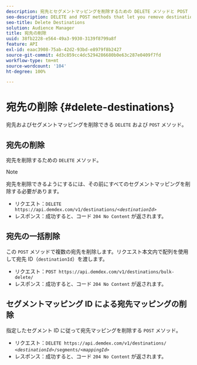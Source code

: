 ```yaml
---
description: 宛先とセグメントマッピングを削除するための DELETE メソッドと POST メソッド
seo-description: DELETE and POST methods that let you remove destinations and segment mappings.
seo-title: Delete Destinations
solution: Audience Manager
title: 宛先の削除
uuid: 38fb2228-e564-49a3-9930-3139f8799a8f
feature: API
exl-id: eaac3908-75ab-42d2-93bd-e8979f8b2427
source-git-commit: 4d3c859cc4dc5294286680b0e63c287e0409f7fd
workflow-type: tm+mt
source-wordcount: '104'
ht-degree: 100%

---
```


# 宛先の削除 {#delete-destinations}

宛先およびセグメントマッピングを削除できる `DELETE` および `POST` メソッド。

<!-- r_delete_destinations_all.xml -->

## 宛先の削除

宛先を削除するための `DELETE` メソッド。

>[!NOTE]
>
>宛先を削除できるようにするには、その前にすべてのセグメントマッピングを削除する必要があります。

* リクエスト：`DELETE https://api.demdex.com/v1/destinations/`*`<destinationId>`*
* レスポンス：成功すると、コード `204 No Content` が返されます。

## 宛先の一括削除

この `POST` メソッドで複数の宛先を削除します。リクエスト本文内で配列を使用して宛先 ID（`destinationId`）を渡します。

* リクエスト：`POST https://api.demdex.com/v1/destinations/bulk-delete/`
* レスポンス：成功すると、コード `204 No Content` が返されます。

## セグメントマッピング ID による宛先マッピングの削除

指定したセグメント ID に従って宛先マッピングを削除する `POST` メソッド。

* リクエスト：`DELETE https://api.demdex.com/v1/destinations/` *`<destinationId>`*`/segments/`*`<mappingId>`*
* レスポンス：成功すると、コード `204 No Content` が返されます。
